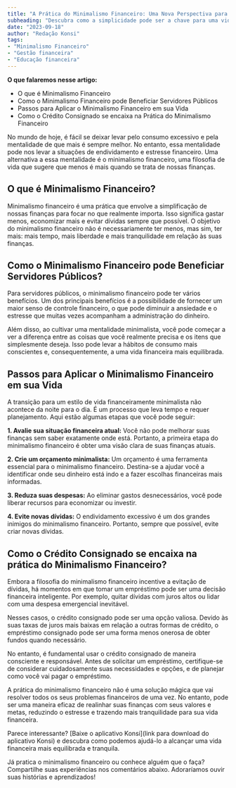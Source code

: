 ```yaml
---
title: "A Prática do Minimalismo Financeiro: Uma Nova Perspectiva para Servidores Públicos"
subheading: "Descubra como a simplicidade pode ser a chave para uma vida financeira mais tranquila e estável"
date: "2023-09-18"
author: "Redação Konsi"
tags:
- "Minimalismo Financeiro"
- "Gestão financeira"
- "Educação financeira"
---
```


**O que falaremos nesse artigo:** 
- O que é Minimalismo Financeiro
- Como o Minimalismo Financeiro pode Beneficiar Servidores Públicos
- Passos para Aplicar o Minimalismo Financeiro em sua Vida
- Como o Crédito Consignado se encaixa na Prática do Minimalismo Financeiro

No mundo de hoje, é fácil se deixar levar pelo consumo excessivo e pela mentalidade de que mais é sempre melhor. No entanto, essa mentalidade pode nos levar a situações de endividamento e estresse financeiro. Uma alternativa a essa mentalidade é o minimalismo financeiro, uma filosofia de vida que sugere que menos é mais quando se trata de nossas finanças.

## O que é Minimalismo Financeiro?

Minimalismo financeiro é uma prática que envolve a simplificação de nossas finanças para focar no que realmente importa. Isso significa gastar menos, economizar mais e evitar dívidas sempre que possível. O objetivo do minimalismo financeiro não é necessariamente ter menos, mas sim, ter mais: mais tempo, mais liberdade e mais tranquilidade em relação às suas finanças. 

## Como o Minimalismo Financeiro pode Beneficiar Servidores Públicos?

Para servidores públicos, o minimalismo financeiro pode ter vários benefícios. Um dos principais benefícios é a possibilidade de fornecer um maior senso de controle financeiro, o que pode diminuir a ansiedade e o estresse que muitas vezes acompanham a administração do dinheiro. 

Além disso, ao cultivar uma mentalidade minimalista, você pode começar a ver a diferença entre as coisas que você realmente precisa e os itens que simplesmente deseja. Isso pode levar a hábitos de consumo mais conscientes e, consequentemente, a uma vida financeira mais equilibrada.

## Passos para Aplicar o Minimalismo Financeiro em sua Vida

A transição para um estilo de vida financeiramente minimalista não acontece da noite para o dia. É um processo que leva tempo e requer planejamento. Aqui estão algumas etapas que você pode seguir:

**1. Avalie sua situação financeira atual:** Você não pode melhorar suas finanças sem saber exatamente onde está. Portanto, a primeira etapa do minimalismo financeiro é obter uma visão clara de suas finanças atuais.

**2. Crie um orçamento minimalista:** Um orçamento é uma ferramenta essencial para o minimalismo financeiro. Destina-se a ajudar você a identificar onde seu dinheiro está indo e a fazer escolhas financeiras mais informadas.

**3. Reduza suas despesas:** Ao eliminar gastos desnecessários, você pode liberar recursos para economizar ou investir.

**4. Evite novas dívidas:** O endividamento excessivo é um dos grandes inimigos do minimalismo financeiro. Portanto, sempre que possível, evite criar novas dívidas.

## Como o Crédito Consignado se encaixa na prática do Minimalismo Financeiro?

Embora a filosofia do minimalismo financeiro incentive a evitação de dívidas, há momentos em que tomar um empréstimo pode ser uma decisão financeira inteligente. Por exemplo, quitar dívidas com juros altos ou lidar com uma despesa emergencial inevitável.

Nesses casos, o crédito consignado pode ser uma opção valiosa. Devido às suas taxas de juros mais baixas em relação a outras formas de crédito, o empréstimo consignado pode ser uma forma menos onerosa de obter fundos quando necessário.

No entanto, é fundamental usar o crédito consignado de maneira consciente e responsável. Antes de solicitar um empréstimo, certifique-se de considerar cuidadosamente suas necessidades e opções, e de planejar como você vai pagar o empréstimo.

A prática do minimalismo financeiro não é uma solução mágica que vai resolver todos os seus problemas financeiros de uma vez. No entanto, pode ser uma maneira eficaz de realinhar suas finanças com seus valores e metas, reduzindo o estresse e trazendo mais tranquilidade para sua vida financeira.

Parece interessante? [Baixe o aplicativo Konsi](link para download do aplicativo Konsi) e descubra como podemos ajudá-lo a alcançar uma vida financeira mais equilibrada e tranquila.

Já pratica o minimalismo financeiro ou conhece alguém que o faça? Compartilhe suas experiências nos comentários abaixo. Adoraríamos ouvir suas histórias e aprendizados!